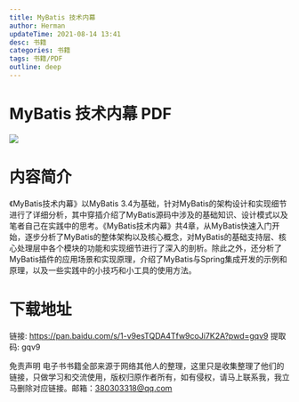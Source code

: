 ```yaml
---
title: MyBatis 技术内幕
author: Herman
updateTime: 2021-08-14 13:41
desc: 书籍
categories: 书籍
tags: 书籍/PDF
outline: deep
---
```




# MyBatis 技术内幕 PDF

![](https://cdn.jsdelivr.net/gh/silently9527/images/008i3skNgy1guokoq461fj607i09eaa702.jpg)


# 内容简介
《MyBatis技术内幕》以MyBatis 3.4为基础，针对MyBatis的架构设计和实现细节进行了详细分析，其中穿插介绍了MyBatis源码中涉及的基础知识、设计模式以及笔者自己在实践中的思考。《MyBatis技术内幕》共4章，从MyBatis快速入门开始，逐步分析了MyBatis的整体架构以及核心概念，对MyBatis的基础支持层、核心处理层中各个模块的功能和实现细节进行了深入的剖析。除此之外，还分析了MyBatis插件的应用场景和实现原理，介绍了MyBatis与Spring集成开发的示例和原理，以及一些实践中的小技巧和小工具的使用方法。


# 下载地址
链接: https://pan.baidu.com/s/1-v9esTQDA4Tfw9coJi7K2A?pwd=gqv9 提取码: gqv9


免责声明
电子书书籍全部来源于网络其他人的整理，这里只是收集整理了他们的链接，只做学习和交流使用，版权归原作者所有，如有侵权，请马上联系我，我立马删除对应链接。邮箱：380303318@qq.com





